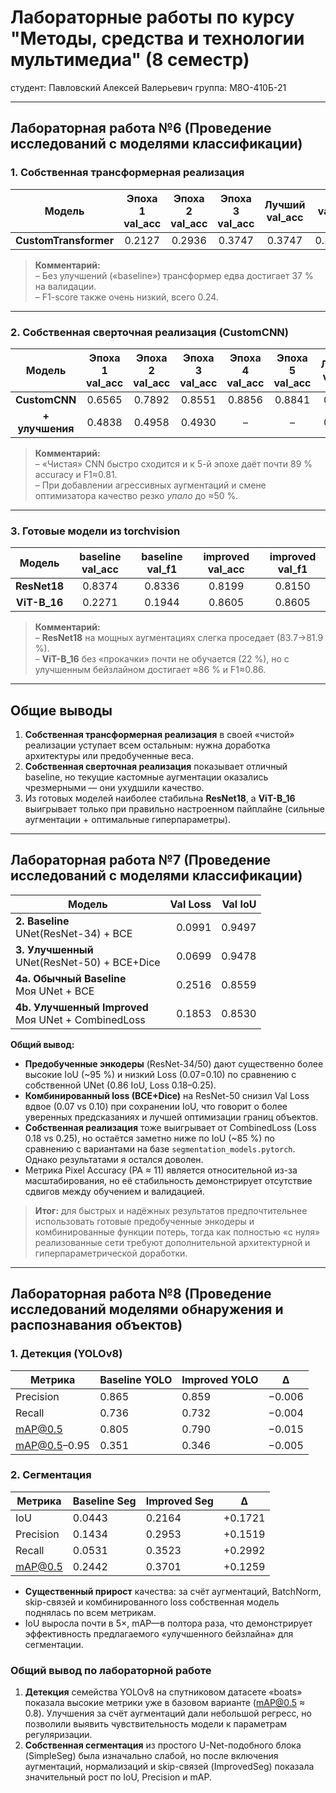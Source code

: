 # Лабораторные работы по курсу "Методы, средства и технологии мультимедиа" (8 семестр)

студент: Павловский Алексей Валерьевич 
группа:  М8О-410Б-21

---

## Лабораторная работа №6 (Проведение исследований с моделями классификации)

### 1. Собственная трансформерная реализация 
| Модель               | Эпоха 1 val_acc | Эпоха 2 val_acc | Эпоха 3 val_acc | Лучший val_acc | val_f1  |
|:--------------------:|:---------------:|:---------------:|:---------------:|:--------------:|:-------:|
| **CustomTransformer**|      0.2127     |      0.2936     |      0.3747     |     0.3747     | 0.2428  |

> **Комментарий:**  
> – Без улучшений («baseline») трансформер едва достигает 37 % на валидации.  
> – F1-score также очень низкий, всего 0.24.

---

### 2. Собственная сверточная реализация (CustomCNN)
| Модель         | Эпоха 1 val_acc | Эпоха 2 val_acc | Эпоха 3 val_acc | Эпоха 4 val_acc | Эпоха 5 val_acc | Лучший val_acc | val_f1  |
|:--------------:|:---------------:|:---------------:|:---------------:|:---------------:|:---------------:|:--------------:|:-------:|
| **CustomCNN**  |      0.6565     |      0.7892     |      0.8551     |      0.8856     |      0.8841     |     0.8856     | 0.8130  |
| **+ улучшения**|      0.4838     |      0.4958     |      0.4930     |        –        |        –        |     0.4958     | 0.4535  |

> **Комментарий:**  
> – «Чистая» CNN быстро сходится и к 5-й эпохе даёт почти 89 % accuracy и F1≈0.81.  
> – При добавлении агрессивных аугментаций и смене оптимизатора качество резко *упало* до ≈50 %.  

---

### 3. Готовые модели из torchvision

| Модель     | baseline val_acc | baseline val_f1 | improved val_acc | improved val_f1 |
|:----------:|:----------------:|:---------------:|:----------------:|:---------------:|
| **ResNet18** |     0.8374      |     0.8336      |     0.8199       |     0.8150      |
| **ViT-B_16** |     0.2271      |     0.1944      |     0.8605       |     0.8605      |

> **Комментарий:**  
> – **ResNet18** на мощных аугментациях слегка проседает (83.7→81.9 %).  
> – **ViT-B_16** без «прокачки» почти не обучается (22 %), но с улучшенным бейзлайном достигает ≈86 % и F1≈0.86.

---

## Общие выводы

1. **Собственная трансформерная реализация** в своей «чистой» реализации уступает всем остальным: нужна доработка архитектуры или предобученные веса.  
2. **Собственная сверточная реализация** показывает отличный baseline, но текущие кастомные аугментации оказались чрезмерными — они ухудшили качество.  
3. Из готовых моделей наиболее стабильна **ResNet18**, а **ViT-B_16** выигрывает только при правильно настроенном пайплайне (сильные аугментации + оптимальные гиперпараметры).  

---

## Лабораторная работа №7 (Проведение исследований с моделями классификации)

| Модель                                    | Val Loss | Val IoU |
|-------------------------------------------|---------:|--------:|
| **2. Baseline**<br>UNet(ResNet-34) + BCE   |   0.0991 |  0.9497 | 
| **3. Улучшенный**<br>UNet(ResNet-50) + BCE+Dice |   0.0699 |  0.9478 |
| **4a. Обычный Baseline**<br>Моя UNet + BCE |   0.2516 |  0.8559 | 
| **4b. Улучшенный Improved**<br>Моя UNet + CombinedLoss |   0.1853 |  0.8530 | 

**Общий вывод:**  
- **Предобученные энкодеры** (ResNet-34/50) дают существенно более высокие IoU (~95 %) и низкий Loss (0.07=0.10) по сравнению с собственной UNet (0.86 IoU, Loss 0.18–0.25).  
- **Комбинированный loss (BCE+Dice)** на ResNet-50 снизил Val Loss вдвое (0.07 vs 0.10) при сохранении IoU, что говорит о более уверенных предсказаниях и лучшей оптимизации границ объектов.  
- **Собственная реализация** тоже выигрывает от CombinedLoss (Loss 0.18 vs 0.25), но остаётся заметно ниже по IoU (~85 %) по сравнению с вариантами на базе `segmentation_models.pytorch`. Однако результатами я остался доволен.  
- Метрика Pixel Accuracy (PA ≈ 11) является относительной из-за масштабирования, но её стабильность демонстрирует отсутствие сдвигов между обучением и валидацией.  

> **Итог:** для быстрых и надёжных результатов предпочтительнее использовать готовые предобученные энкодеры и комбинированные функции потерь, тогда как полностью «с нуля» реализованные сети требуют дополнительной архитектурной и гиперпараметрической доработки.

---

## Лабораторная работа №8 (Проведение исследований моделями обнаружения и распознавания объектов)

### 1. Детекция (YOLOv8)

| Метрика       | Baseline YOLO | Improved YOLO | Δ             |
|---------------|---------------|---------------|---------------|
| Precision     | 0.865         | 0.859         | −0.006        |
| Recall        | 0.736         | 0.732         | −0.004        |
| mAP@0.5       | 0.805         | 0.790         | −0.015        |
| mAP@0.5–0.95  | 0.351         | 0.346         | −0.005        |

### 2. Сегментация

| Метрика       | Baseline Seg | Improved Seg | Δ             |
|---------------|--------------|--------------|---------------|
| IoU           | 0.0443       | 0.2164       | +0.1721       |
| Precision     | 0.1434       | 0.2953       | +0.1519       |
| Recall        | 0.0531       | 0.3523       | +0.2992       |
| mAP@0.5       | 0.2442       | 0.3701       | +0.1259       |

- **Существенный прирост** качества: за счёт аугментаций, BatchNorm, skip-связей и комбинированного loss собственная модель поднялась по всем метрикам.
- IoU выросла почти в 5×, mAP—в полтора раза, что демонстрирует эффективность предлагаемого «улучшенного бейзлайна» для сегментации.

### Общий вывод по лабораторной работе

1. **Детекция** семейства YOLOv8 на спутниковом датасете «boats» показала высокие метрики уже в базовом варианте (mAP@0.5 ≈ 0.8). Улучшения за счёт аугментаций дали небольшой регресс, но позволили выявить чувствительность модели к параметрам регуляризации.
2. **Собственная сегментация** из простого U-Net-подобного блока (SimpleSeg) была изначально слабой, но после включения аугментаций, нормализаций и skip-связей (ImprovedSeg) показала значительный рост по IoU, Precision и mAP.
